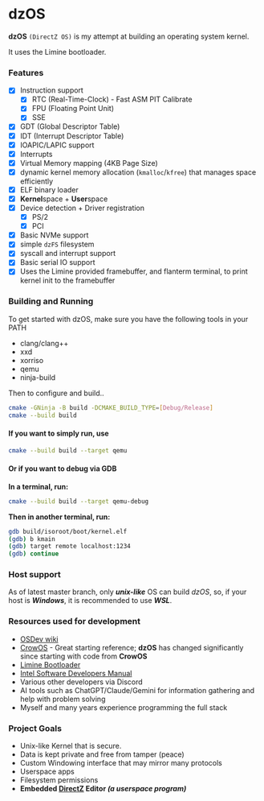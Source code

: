 # dzOS

**dzOS** `(DirectZ OS)` is my attempt at building an operating system kernel.

It uses the Limine bootloader.

### Features

 - [x] Instruction support
   - [x] RTC (Real-Time-Clock) - Fast ASM PIT Calibrate
   - [x] FPU (Floating Point Unit)
   - [x] SSE
 - [x] GDT (Global Descriptor Table)
 - [x] IDT (Interrupt Descriptor Table)
 - [x] IOAPIC/LAPIC support
 - [x] Interrupts
 - [x] Virtual Memory mapping (4KB Page Size)
 - [x] dynamic kernel memory allocation (`kmalloc`/`kfree`) that manages space efficiently
 - [x] ELF binary loader
 - [x] **Kernel**space + **User**space
 - [x] Device detection + Driver registration
   - [x] PS/2
   - [x] PCI
 - [x] Basic NVMe support
 - [x] simple `dzFS` filesystem
 - [x] syscall and interrupt support
 - [x] Basic serial IO support
 - [x] Uses the Limine provided framebuffer, and flanterm terminal, to print kernel init to the framebuffer

### Building and Running

To get started with dzOS, make sure you have the following tools in your PATH

 - clang/clang++
 - xxd
 - xorriso
 - qemu
 - ninja-build

Then to configure and build..

```bash
cmake -GNinja -B build -DCMAKE_BUILD_TYPE=[Debug/Release]
cmake --build build
```

#### If you want to simply run, use

```bash
cmake --build build --target qemu
```

#### Or if you want to debug via GDB

**In a terminal, run:**
```bash
cmake --build build --target qemu-debug
```

**Then in another terminal, run:**
```bash
gdb build/isoroot/boot/kernel.elf
(gdb) b kmain
(gdb) target remote localhost:1234
(gdb) continue
```

### Host support

As of latest master branch, only ***unix-like*** OS can build *dzOS*, so, if your host is ***Windows***, it is recommended to use ***WSL***.

### Resources used for development

 - [OSDev wiki](https://wiki.osdev.org/)
 - [CrowOS](https://github.com/HirbodBehnam/CrowOS/) - Great starting reference; **dzOS** has changed significantly since starting with code from **CrowOS**
 - [Limine Bootloader](https://github.com/limine-bootloader/)
 - [Intel Software Developers Manual](https://www.intel.com/content/www/us/en/developer/articles/technical/intel-sdm.html)
 - Various other developers via Discord
 - AI tools such as ChatGPT/Claude/Gemini for information gathering and help with problem solving
 - Myself and many years experience programming the full stack

### Project Goals

 - Unix-like Kernel that is secure.
 - Data is kept private and free from tamper (peace)
 - Custom Windowing interface that may mirror many protocols
 - Userspace apps
 - Filesystem permissions
 - **Embedded [DirectZ](https://github.com/ZeunO8/directz) Editor *(a userspace program)***